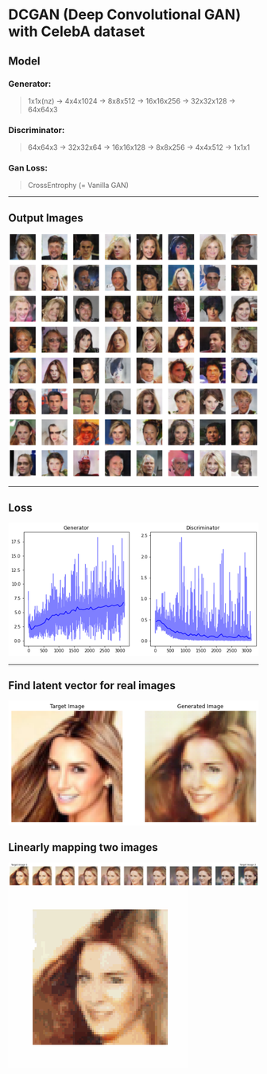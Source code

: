 DCGAN (Deep Convolutional GAN) with CelebA dataset
=============

## Model
### Generator:  
> 1x1x(nz) → 4x4x1024 → 8x8x512 → 16x16x256 → 32x32x128 → 64x64x3
  
### Discriminator:  
> 64x64x3 → 32x32x64 → 16x16x128 → 8x8x256 → 4x4x512 → 1x1x1

### Gan Loss:  
> CrossEntrophy (= Vanilla GAN)
  
------------------
## Output Images  
![output_img](./images/DCGAN_CelebA_1.png)  

------------------
## Loss  
![loss_img](./images/DCGAN_CelebA_2.png)  

------------------
## Find latent vector for real images  
![latent_img](./images/DCGAN_CelebA_3.png)  
  
## Linearly mapping two images  
![mapping_img](./images/DCGAN_CelebA_4.png)  
![mapping_gif](./images/DCGAN_CelebA_anim.gif)  
